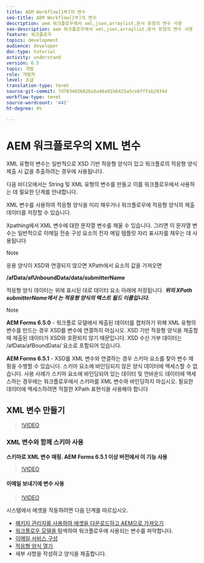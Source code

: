 ```yaml
---
title: AEM Workflow[1부]의 변수
seo-title: AEM Workflow[1부]의 변수
description: aem 워크플로우에서 xml,json,arraylist,문서 유형의 변수 사용
seo-description: aem 워크플로우에서 xml,json,arraylist,문서 유형의 변수 사용
feature: 워크플로우
topics: development
audience: developer
doc-type: tutorial
activity: understand
version: 6.5
topic: 개발
role: 개발자
level: 초급
translation-type: tm+mt
source-git-commit: 7d7034026826a5a46a91b6425a5cebfffab2934d
workflow-type: tm+mt
source-wordcount: '441'
ht-degree: 0%

---
```



# AEM 워크플로우의 XML 변수

XML 유형의 변수는 일반적으로 XSD 기반 적응형 양식이 있고 워크플로의 적응형 양식 제출 시 값을 추출하려는 경우에 사용됩니다.

다음 비디오에서는 String 및 XML 유형의 변수를 만들고 이를 워크플로우에서 사용하는 데 필요한 단계를 안내합니다.

XML 변수를 사용하여 적응형 양식을 미리 채우거나 워크플로우에 적응형 양식의 제출 데이터를 저장할 수 있습니다.

Xpathing에서 XML 변수에 대한 문자열 변수를 채울 수 있습니다. 그러면 이 문자열 변수는 일반적으로 이메일 전송 구성 요소의 전자 메일 템플릿 자리 표시자를 채우는 데 사용됩니다

>[!NOTE]
>
>응용 양식이 XSD와 연결되지 않으면 XPath에서 요소의 값을 가져오면
>
>**/afData/afUnboundData/data/submitterName**

적응형 양식 데이터는 위에 표시된 대로 데이터 요소 아래에 저장됩니다. **_위의 XPath submitterName에서 는 적응형 양식의 텍스트 필드 이름입니다._**

>[!NOTE]
>
>**AEM Forms 6.5.0** - 워크플로 모델에서 제출된 데이터를 캡처하기 위해 XML 유형의 변수를 만드는 경우 XSD를 변수에 연결하지 마십시오. XSD 기반 적응형 양식을 제출할 때 제출된 데이터가 XSD와 호환되지 않기 때문입니다. XSD 수신 거부 데이터는 /afData/afBoundData/ 요소로 포함되어 있습니다.
>
>**AEM Forms 6.5.1**  - XSD를 XML 변수와 연결하는 경우 스키마 요소를 찾아 변수 매핑을 수행할 수 있습니다. 스키마 요소에 바인딩되지 않은 양식 데이터에 액세스할 수 없습니다. 사용 사례가 스키마 요소에 바인딩되어 있는 데이터 및 언바운드 데이터에 액세스하는 경우에는 워크플로우에서 스키마를 XML 변수와 바인딩하지 마십시오. 필요한 데이터에 액세스하려면 적절한 XPath 표현식을 사용해야 합니다

## XML 변수 만들기

>[!VIDEO](https://video.tv.adobe.com/v/26440?quality=12?autoplay=1)

### XML 변수와 함께 스키마 사용

**스키마로 XML 변수 매핑. AEM Forms 6.5.1 이상 버전에서 이 기능 사용**

>[!VIDEO](https://video.tv.adobe.com/v/28098?quality=9&learn=on)

#### 이메일 보내기에 변수 사용

>[!VIDEO](https://video.tv.adobe.com/v/26441?quality=12&learn=on)

시스템에서 에셋을 작동하려면 다음 단계를 따르십시오.

* [패키지 관리자를 사용하여 에셋을 다운로드하고 AEM으로 가져오기](assets/xmlandstringvariable.zip)
* [워크플로우 모델을 ](http://localhost:4502/editor.html/conf/global/settings/workflow/models/vacationrequest.html) 탐색하여 워크플로우에 사용되는 변수를 파악합니다.
* [이메일 서비스 구성](https://helpx.adobe.com/experience-manager/6-5/sites/administering/using/notification.html#ConfiguringtheMailService)
* [적응형 양식 열기](http://localhost:4502/content/dam/formsanddocuments/applicationfortimeoff/jcr:content?wcmmode=disabled)
* 세부 사항을 작성하고 양식을 제출합니다.

